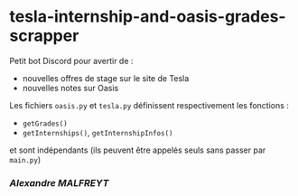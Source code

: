 # tesla-internship-and-oasis-grades-scrapper
Petit bot Discord pour avertir de :
- nouvelles offres de stage sur le site de Tesla
- nouvelles notes sur Oasis

Les fichiers `oasis.py` et `tesla.py` définissent respectivement les fonctions :
- `getGrades()`
- `getInternships()`, `getInternshipInfos()`

et sont indépendants (ils peuvent être appelés seuls sans passer par `main.py`)

### *Alexandre MALFREYT*

